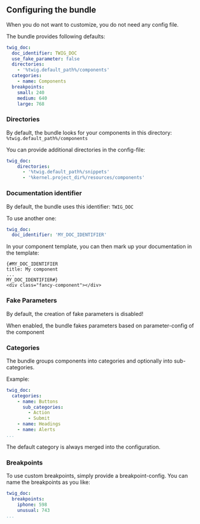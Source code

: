 ## Configuring the bundle

When you do not want to customize, you do not need any config file.

The bundle provides following defaults:

```yaml
twig_doc:
  doc_identifier: TWIG_DOC
  use_fake_parameter: false
  directories:
    - '%twig.default_path%/components'
  categories:
    - name: Components
  breakpoints:
    small: 240
    medium: 640
    large: 768
```

### Directories

By default, the bundle looks for your components in this directory: `%twig.default_path%/components`

You can provide additional directories in the config-file:

```yaml
twig_doc:
    directories:
      - '%twig.default_path%/snippets'
      - '%kernel.project_dir%/resources/components'
```

### Documentation identifier

By default, the bundle uses this identifier: `TWIG_DOC`

To use another one:

```yaml
twig_doc:
  doc_identifier: 'MY_DOC_IDENTIFIER'
```

In your component template, you can then mark up your documentation in the template:

```twig
{#MY_DOC_IDENTIFIER
title: My component
...
MY_DOC_IDENTIFIER#}
<div class="fancy-component"></div>
```

### Fake Parameters

By default, the creation of fake parameters is disabled!

When enabled, the bundle fakes parameters based on parameter-config of the component

### Categories

The bundle groups components into categories and optionally into sub-categories.

Example:

```yaml
twig_doc:
  categories:
    - name: Buttons
      sub_categories:
        - Action
        - Submit
    - name: Headings
    - name: Alerts
...
```

The default category is always merged into the configuration.


### Breakpoints

To use custom breakpoints, simply provide a breakpoint-config. You can name the breakpoints as you like:

```yaml
twig_doc:
  breakpoints:
    iphone: 598
    unusual: 743
...
```
